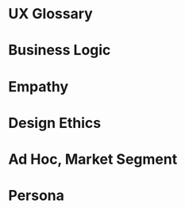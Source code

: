 # UX Glossary

# Business Logic

# Empathy

# Design Ethics

# Ad Hoc, Market Segment

# Persona

# 
